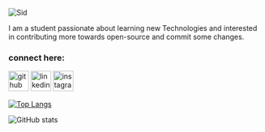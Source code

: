 ![Sid](https://s6.gifyu.com/images/ezgif.com-gif-makerbed7bc1b5f3800b7.gif)


I am a student passionate about learning new Technologies and interested in contributing more towards open-source and commit some changes.





### connect here:
[<img src='https://cdn.jsdelivr.net/npm/simple-icons@3.0.1/icons/github.svg' alt='github' height='40'>](https://github.com/SidharthSarangi)   [<img src='https://cdn.jsdelivr.net/npm/simple-icons@3.0.1/icons/linkedin.svg' alt='linkedin' height='40'>](https://www.linkedin.com/in/../)  [<img src='https://cdn.jsdelivr.net/npm/simple-icons@3.0.1/icons/instagram.svg' alt='instagram' height='40'>](https://www.instagram.com/sidharth.sarangi/)  

[![Top Langs](https://github-readme-stats.vercel.app/api/top-langs/?username=SidharthSarangi)](https://github.com/anuraghazra/github-readme-stats)

![GitHub stats](https://github-readme-stats.vercel.app/api?username=SidharthSarangi&theme=radical&show_icons=true)  
